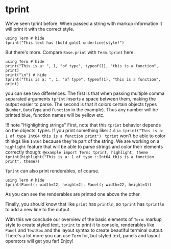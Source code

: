# tprint 
We've seen tprint before. When passed a string with markup information it will print it with the correct style.

```@example
using Term # hide
tprint("This text has [bold gold1 underline]style!")
```

But there's more. Compare `Base.print` with `Term.tprint` here:
```@example
using Term # hide
print("This is a: ", 1, "of type", typeof(1), "this is a function", print)
print("\n") # hide
tprint("This is a: ", 1, "of type", typeof(1), "this is a function", print)
```

you can see two differences. The first is that when passing multiple comma separated arguments `tprint` inserts a space between them, making the output easier to parse. The second is that it colors certain objects types (`Number`, `DataType` and `Function` in the example). Thus any number will be printed blue, function names will be yellow etc.

!!! note "Highlighting strings"
    First, note that this `tprint` behavior depends on the objects' types. If you print something like:
    ```Julia
    tprint("This is a: 1 of type Int64 this is a function print")
    ```
    `tprint` won't be able to color thinkgs like `Int64` because they're part of the string.
    We are working on a `highlight` feature that will be able to parse strings and color their elements correctly though:
    ```@example
    import Term: tprint, highlight, theme
    tprint(highlight("This is a: 1 of type ::Int64 this is a function print", theme))
    ```


`Tprint` can also print renderables, of course.
```@example
using Term # hide
tprint(Panel(; width=22, height=2), Panel(; width=22, height=3))
```
As you can see the renderables are printed one above the other. 


Finally, you should know that like `print` has `println`, so `tprint` has `tprintln` to add a new line to the output.

With this we conclude our overview of the basic elements of `Term`: markup style to create styled text, `tprint` to print it to console, renderables like `Panel` and `TextBox` and the layout syntax to create beautiful terminal output. 
There's a lot more you can use `Term` for, but styled text, panels and layout operators will get you far! Enjoy!
